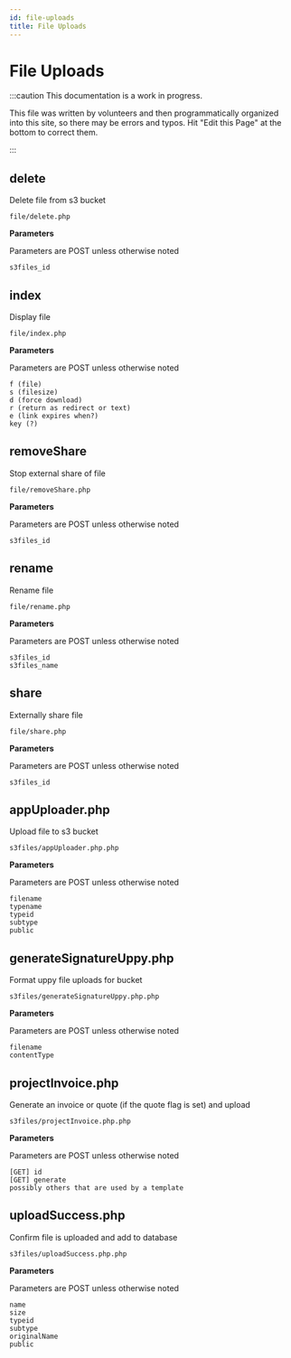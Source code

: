 ```yaml
---
id: file-uploads
title: File Uploads
---
```


# File Uploads 

:::caution This documentation is a work in progress.

This file was written by volunteers and then programmatically organized into this site, so there may be errors and typos. Hit "Edit this Page" at the bottom to correct them.

:::

## delete

Delete file from s3 bucket
```
file/delete.php
```

 **Parameters**

Parameters are POST unless otherwise noted

```
s3files_id
```

## index

Display file
```
file/index.php
```

 **Parameters**

Parameters are POST unless otherwise noted

```
f (file)
s (filesize)
d (force download)
r (return as redirect or text)
e (link expires when?)
key (?)
```

## removeShare

Stop external share of file
```
file/removeShare.php
```

 **Parameters**

Parameters are POST unless otherwise noted

```
s3files_id
```

## rename

Rename file
```
file/rename.php
```

 **Parameters**

Parameters are POST unless otherwise noted

```
s3files_id
s3files_name
```

## share

Externally share file
```
file/share.php
```

 **Parameters**

Parameters are POST unless otherwise noted

```
s3files_id
```

## appUploader.php

Upload file to s3 bucket
```
s3files/appUploader.php.php
```

 **Parameters**

Parameters are POST unless otherwise noted

```
filename
typename
typeid
subtype
public
```

## generateSignatureUppy.php

Format uppy file uploads for bucket
```
s3files/generateSignatureUppy.php.php
```

 **Parameters**

Parameters are POST unless otherwise noted

```
filename
contentType
```

## projectInvoice.php

Generate an invoice or quote (if the quote flag is set) and upload
```
s3files/projectInvoice.php.php
```

 **Parameters**

Parameters are POST unless otherwise noted

```
[GET] id
[GET] generate
possibly others that are used by a template
```

## uploadSuccess.php

Confirm file is uploaded and add to database
```
s3files/uploadSuccess.php.php
```

 **Parameters**

Parameters are POST unless otherwise noted

```
name
size
typeid
subtype
originalName
public
```

